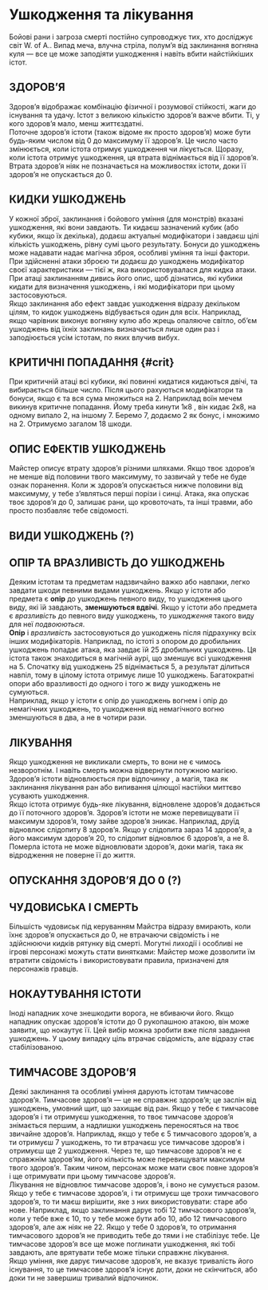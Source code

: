 # Ушкодження та лікування

Бойові рани і загроза смерті постійно супроводжує тих, хто досліджує світ W. of A.. Випад меча, влучна стріла, полум’я від заклинання вогняна куля — все це може заподіяти ушкодження і навіть вбити найстійкіших істот.

## ЗДОРОВ’Я

Здоров’я відображає комбінацію фізичної і розумової стійкості, жаги до існування та удачу. Істот з великою кількістю здоров’я важче вбити. Ті, у кого здоров’я мало, менш життєздатні.<br/>
Поточне здоров’я істоти (також відоме як просто здоров’я) може бути будь-яким числом від 0 до максимуму її здоров’я. Це число часто змінюється, коли істота отримує
ушкодження чи лікується. Щоразу, коли істота отримує ушкодження, ця втрата віднімається від її здоров’я. Втрата здоров’я ніяк не позначається на можливостях істоти, доки її здоров’я не опускається до 0.

## КИДКИ УШКОДЖЕНЬ

У кожної зброї, заклинання і бойового уміння (для монстрів) вказані ушкодження, які вони завдають. Ти кидаєш зазначений кубик (або кубики, якщо їх декілька), додаєш
актуальні модифікатори і завдаєш цілі кількість ушкоджень, рівну сумі цього результату. Бонуси до ушкоджень може надавати надає магічна зброя, особливі уміння та інші фактори.<br/>
При здійсненні атаки зброєю ти додаєш до ушкоджень модифікатор своєї характеристики — тієї ж, яка використовувалася для кидка атаки. При атаці заклинанням дивись його опис, щоб дізнатись, які кубики кидати для визначення ушкоджень, і які модифікатори при цьому застосовуються.<br/>
Якщо заклинання або ефект завдає ушкодження відразу декільком цілям, то кидок ушкоджень відбувається один для всіх. Наприклад, якщо чарівник виконує вогняну кулю
або жрець опаляюче світло, об’єм ушкоджень від їхніх заклинань визначається лише один раз і заподіюється усім істотам, по яких влучив вибух.

## КРИТИЧНІ ПОПАДАННЯ {#crit}

При критичній атаці всі кубики, які повинні кидатися кидаються двічі, та вибирається більше число. Після цього рахуються модифікатори та бонуси, якщо є та вся сума множиться на 2. Наприклад воїн мечем викинув критичне попадання. Йому треба кинути 1к8 , він кидає 2к8, на одному випало 2, на іншому 7. Беремо 7, додаємо 2 як бонус, і множимо на 2. Отримуємо загалом 18 шкоди.

## ОПИС ЕФЕКТІВ УШКОДЖЕНЬ

Майстер описує втрату здоров’я різними шляхами. Якщо твоє здоров’я не менше від половини твого максимуму, то зазвичай у тебе не буде ознак поранення. Коли ж здоров’я опускається нижче половини від максимуму, у тебе з’являться перші порізи і синці. Атака, яка опускає твоє здоров’я до 0, залишає рани, що кровоточать, та інші травми, або просто позбавляє тебе свідомості.

## ВИДИ УШКОДЖЕНЬ (?)

## ОПІР ТА ВРАЗЛИВІСТЬ ДО УШКОДЖЕНЬ

Деяким істотам та предметам надзвичайно важко або навпаки, легко завдати шкоди певними видами ушкоджень. Якщо у істоти або предмета є **опір** до ушкоджень певного виду, то ушкодження цього виду, які їй завдають, **зменшуються вдвічі**. Якщо у істоти або предмета є *вразливість* до певного виду ушкоджень, то *ушкодження* такого виду для неї *подвоюються*.<br/>
**Опір** і *вразливість* застосовуються до ушкоджень після підрахунку всіх інших модифікаторів. Наприклад, по істоті з опором до дробильних ушкоджень попадає атака, яка завдає їй 25 дробильних ушкоджень. Ця істота також знаходиться в магічній аурі, що зменшує всі ушкодження на 5. Спочатку від ушкоджень 25 віднімається 5, а результат ділиться навпіл, тому в цілому істота отримує лише 10 ушкоджень. Багатократні опори або вразливості до одного і того ж виду ушкоджень не сумуються.<br/>
Наприклад, якщо у істоти є опір до ушкоджень вогнем і опір до немагічних ушкоджень, то ушкодження від немагічного вогню зменшуються в два, а не в чотири рази.

## ЛІКУВАННЯ

Якщо ушкодження не викликали смерть, то вони не є чимось незворотнім. І навіть смерть можна відвернути потужною магією. Здоров’я істоти відновлюється при відпочинку , а магія, така як заклинання лікування ран або випивання цілющої настійки миттєво усувають ушкодження.<br/>
Якщо істота отримує будь-яке лікування, відновлене здоров’я додається до її поточного здоров’я. Здоров’я істоти не може перевищувати її максимум здоров’я, тому зайве здоров’я зникає. Наприклад, друїд відновлює слідопиту 8 здоров’я. Якщо у слідопита зараз 14 здоров’я, а його максимум здоров’я 20, то слідопит відновлює 6 здоров’я, а не 8.<br/>
Померла істота не може відновлювати здоров’я, доки магія, така як відродження не поверне її до життя.

## ОПУСКАННЯ ЗДОРОВ’Я ДО 0 (?)

## ЧУДОВИСЬКА І СМЕРТЬ

Більшість чудовиськ під керуванням Майстра відразу вмирають, коли їхнє здоров’я опускається до 0, не втрачаючи свідомість і не здійснюючи кидків рятунку від смерті. Могутні лиходії і особливі не ігрові персонажі можуть стати винятками: Майстер може дозволити їм втратити свідомість і використовувати правила, призначені для персонажів гравців.

## НОКАУТУВАННЯ ІСТОТИ

Іноді нападник хоче знешкодити ворога, не вбиваючи його. Якщо нападник опускає здоров’я істоти до 0 рукопашною атакою, він може заявити, що нокаутує її. Цей вибір можна зробити вже після завдання ушкоджень. У цьому випадку ціль втрачає свідомість, але відразу стає стабілізованою.

## ТИМЧАСОВЕ ЗДОРОВ’Я

Деякі заклинання та особливі уміння дарують істотам тимчасове здоров’я. Тимчасове здоров’я — це не справжнє здоров’я; це заслін від ушкоджень, умовний щит, що захищає від ран. Якщо у тебе є тимчасове здоров’я і ти отримуєш ушкодження, то твоє тимчасове здоров’я знімається першим, а надлишки ушкоджень переносяться на твоє звичайне здоров’я. Наприклад, якщо у тебе є 5 тимчасового здоров’я, а ти отримуєш 7 ушкоджень, то ти втрачаєш усе тимчасове здоров’я і отримуєш ще 2 ушкодження. Через те, що тимчасове здоров’я не є справжнім здоров’ям, його кількість може перевищувати максимум твого здоров’я. Таким чином, персонаж може мати своє повне здоров’я і ще отримувати при цьому тимчасове здоров’я.<br/>
Лікування не відновлює тимчасове здоров’я, і воно не сумується разом. Якщо у тебе є тимчасове здоров’я, і ти отримуєш ще трохи тимчасового здоров’я, то ти маєш вирішити, яке з них використовувати: старе або нове. Наприклад, якщо заклинання дарує тобі 12 тимчасового здоров’я, коли у тебе вже є 10, то у тебе може бути або 10, або 12 тимчасового здоров’я, але аж ніяк не 22. Якщо у тебе 0 здоров’я, то отримання тимчасового здоров’я не приводить тебе до тями і не стабілізує тебе. Це тимчасове здоров’я все ще може поглинати ушкодження, які тобі завдають, але врятувати тебе може тільки справжнє лікування.<br/>
Якщо уміння, яке дарує тимчасове здоров’я, не вказує тривалість його існування, то це тимчасове здоров’я існує доти, доки не скінчиться, або доки ти не завершиш тривалий відпочинок.